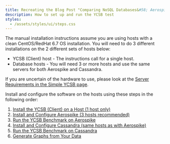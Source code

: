 ```yaml
---
title: Recreating the Blog Post "Comparing NoSQL Databases&#58; Aerospike and Cassandra - Benchmarking for Real" with Manual Installation
description: How to set up and run the YCSB test
styles:
  - /assets/styles/ui/steps.css
---
```



The manual installation instructions assume you are using hosts with a clean CentOS/RedHat 6.7 OS installation. You will need to do 3 different installations on the 2 different sets of hosts below: 

  * YCSB (Client) host - The instructions call for a single host. 
  * Database hosts - You will need 3 or more hosts and use the same servers for both Aerospike and Cassandra.

If you are uncertain of the hardware to use, please look at the [Server Requirements in the Simple YCSB page](/docs/benchmarks/cassandra/simple_ycsb/index.html).




Install and configure the software on the hosts using these steps in the following order:

  1. [Install the YCSB (Client) on a Host (1 host only)](/docs/benchmarks/cassandra/simple_ycsb/client_install.html)
  1. [Install and Configure Aerospike (3 hosts recommended)](/docs/benchmarks/cassandra/simple_ycsb/aerospike_install.html)
  1. [Run the YCSB Benchmark on Aerospike](/docs/benchmarks/cassandra/simple_ycsb/ycsb_aerospike.html)
  1. [Install and Configure Cassandra (same hosts as with Aerospike)](/docs/benchmarks/cassandra/simple_ycsb/cassandra_install.html)
  1. [Run the YCSB Benchmark on Cassandra](/docs/benchmarks/cassandra/simple_ycsb/ycsb_cassandra.html)
  1. [Generate Graphs from Your Data](/docs/benchmarks/cassandra/simple_ycsb/graphs.html)
